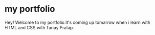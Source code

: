 # my portfolio 

Hey! Welcome to my portfolio.It's coming up tomarrow when i learn with HTML and CSS with Tanay Pratap.